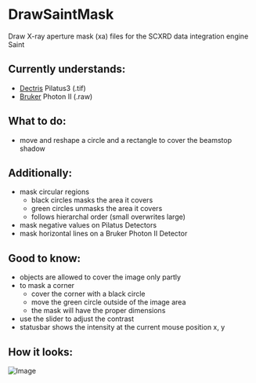 # DrawSaintMask
 Draw X-ray aperture mask (xa) files for the SCXRD data integration engine Saint
 
 ## Currently understands:
  - [Dectris](https://www.dectris.com/detectors/x-ray-detectors/pilatus3/) Pilatus3 (.tif)
  - [Bruker](https://www.bruker.com/en/products-and-solutions/diffractometers-and-scattering-systems/single-crystal-x-ray-diffractometers/sc-xrd-components/detectors.html) Photon II (.raw)
 
 ## What to do:
 - move and reshape a circle and a rectangle to cover the beamstop shadow
 
 ## Additionally:
 - mask circular regions
   - black circles masks the area it covers
   - green circles unmasks the area it covers
   - follows hierarchal order (small overwrites large)
 - mask negative values on Pilatus Detectors
 - mask horizontal lines on a Bruker Photon II Detector
 
 ## Good to know:
 - objects are allowed to cover the image only partly
 - to mask a corner
   - cover the corner with a black circle
   - move the green circle outside of the image area
   - the mask will have the proper dimensions
 - use the slider to adjust the contrast
 - statusbar shows the intensity at the current mouse position x, y
 
 ## How it looks:
![Image](../main/assets/DrawSaintMask.png)
